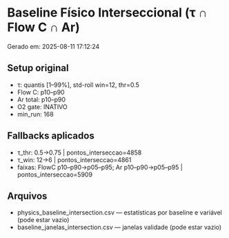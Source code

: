 ﻿# Baseline Físico Interseccional (τ ∩ Flow C ∩ Ar)
Gerado em: 2025-08-11 17:12:24

## Setup original
- τ: quantis [1–99%], std-roll win=12, thr=0.5
- Flow C: p10–p90
- Ar total: p10–p90
- O2 gate: INATIVO
- min_run: 168

## Fallbacks aplicados
- τ_thr: 0.5→0.75 | pontos_interseccao=4858
- τ_win: 12→6 | pontos_interseccao=4861
- faixas: FlowC p10–p90→p05–p95; Ar p10–p90→p05–p95 | pontos_interseccao=5909

## Arquivos
- physics_baseline_intersection.csv — estatísticas por baseline e variável (pode estar vazio)
- baseline_janelas_intersection.csv — janelas validade (pode estar vazio)
